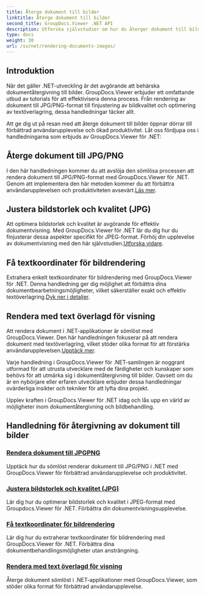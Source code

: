 ```yaml
---
title: Återge dokument till bilder
linktitle: Återge dokument till bilder
second_title: GroupDocs.Viewer .NET API
description: Utforska självstudier om hur du återger dokument till bilder med GroupDocs.Viewer för .NET. Optimera bildkvaliteten, extrahera textkoordinater och förbättra användarupplevelsen.
type: docs
weight: 30
url: /sv/net/rendering-documents-images/
---
```

## Introduktion

När det gäller .NET-utveckling är det avgörande att behärska dokumentåtergivning till bilder. GroupDocs.Viewer erbjuder ett omfattande utbud av tutorials för att effektivisera denna process. Från rendering av dokument till JPG/PNG-format till finjustering av bildkvalitet och optimering av textöverlagring, dessa handledningar täcker allt.

Att ge dig ut på resan med att återge dokument till bilder öppnar dörrar till förbättrad användarupplevelse och ökad produktivitet. Låt oss fördjupa oss i handledningarna som erbjuds av GroupDocs.Viewer för .NET:

## Återge dokument till JPG/PNG
 I den här handledningen kommer du att avslöja den sömlösa processen att rendera dokument till JPG/PNG-format med GroupDocs.Viewer för .NET. Genom att implementera den här metoden kommer du att förbättra användarupplevelsen och produktiviteten avsevärt.[Läs mer](./render-jpg-png/).

## Justera bildstorlek och kvalitet (JPG)
 Att optimera bildstorlek och kvalitet är avgörande för effektiv dokumentvisning. Med GroupDocs.Viewer för .NET lär du dig hur du finjusterar dessa aspekter specifikt för JPEG-format. Förhöj din upplevelse av dokumentvisning med den här självstudien.[Utforska vidare](./adjust-image-size-and-quality-jpg/).

## Få textkoordinater för bildrendering
Extrahera enkelt textkoordinater för bildrendering med GroupDocs.Viewer för .NET. Denna handledning ger dig möjlighet att förbättra dina dokumentbearbetningsmöjligheter, vilket säkerställer exakt och effektiv textöverlagring.[Dyk ner i detaljer](./get-text-coordinates-image/).

## Rendera med text överlagd för visning
 Att rendera dokument i .NET-applikationer är sömlöst med GroupDocs.Viewer. Den här handledningen fokuserar på att rendera dokument med textöverlagring, vilket stöder olika format för att förstärka användarupplevelsen.[Upptäck mer](./render-with-text-overlay/).

Varje handledning i GroupDocs.Viewer för .NET-samlingen är noggrant utformad för att utrusta utvecklare med de färdigheter och kunskaper som behövs för att utmärka sig i dokumentåtergivning till bilder. Oavsett om du är en nybörjare eller erfaren utvecklare erbjuder dessa handledningar ovärderliga insikter och tekniker för att lyfta dina projekt.

Upplev kraften i GroupDocs.Viewer för .NET idag och lås upp en värld av möjligheter inom dokumentåtergivning och bildbehandling.

## Handledning för återgivning av dokument till bilder
### [Rendera dokument till JPGPNG](./render-jpg-png/)
Upptäck hur du sömlöst renderar dokument till JPG/PNG i .NET med GroupDocs.Viewer för förbättrad användarupplevelse och produktivitet.
### [Justera bildstorlek och kvalitet (JPG)](./adjust-image-size-and-quality-jpg/)
Lär dig hur du optimerar bildstorlek och kvalitet i JPEG-format med Groupdocs.Viewer för .NET. Förbättra din dokumentvisningsupplevelse.
### [Få textkoordinater för bildrendering](./get-text-coordinates-image/)
Lär dig hur du extraherar textkoordinater för bildrendering med GroupDocs.Viewer för .NET. Förbättra dina dokumentbehandlingsmöjligheter utan ansträngning.
### [Rendera med text överlagd för visning](./render-with-text-overlay/)
Återge dokument sömlöst i .NET-applikationer med GroupDocs.Viewer, som stöder olika format för förbättrad användarupplevelse.